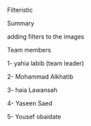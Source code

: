 Filteristic

Summary 

adding filters to the images 


Team members 

1- yahia labib (team leader)

2- Mohammad Alkhatib 

3- haia Lawansah

4- Yaseen Saed 

5- Yousef obaidate 
